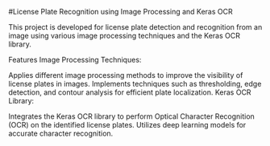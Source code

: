 #License Plate Recognition using Image Processing and Keras OCR

This project is developed for license plate detection and recognition from an image using various image processing techniques and the Keras OCR library.

Features
Image Processing Techniques:

Applies different image processing methods to improve the visibility of license plates in images.
Implements techniques such as thresholding, edge detection, and contour analysis for efficient plate localization.
Keras OCR Library:

Integrates the Keras OCR library to perform Optical Character Recognition (OCR) on the identified license plates.
Utilizes deep learning models for accurate character recognition.
